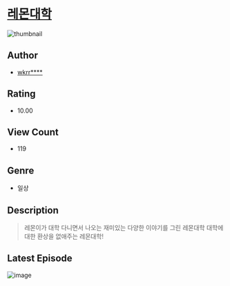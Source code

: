 # [레몬대학](https://comic.naver.com/challenge/list?titleId=811390)
![thumbnail](https://image-comic.pstatic.net/user_contents_data/challenge_comic/2023/05/25/354163/upload_3546926874542485604_480x623.jpeg)

## Author
- [wkrr****](https://comic.naver.com/artistTitle?id=354163)

## Rating
- 10.00

## View Count
- 119

## Genre
- 일상

## Description
> 레몬이가 대학 다니면서 나오는 재미있는 다양한 이야기를 그린 레몬대학 대학에 대한 환상을 없애주는 레몬대학!


## Latest Episode
![image](https://image-comic.pstatic.net/user_contents_data/challenge_comic/2023/05/25/354163/upload_7076674979453036131.jpeg)
